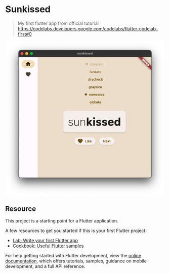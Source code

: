 # Sunkissed
> My first flutter app from official tutorial https://codelabs.developers.google.com/codelabs/flutter-codelab-first#0

<div style="display: flex; justify-content: center; align-items: center;">
  <img src=".github/assets/images/sunkissed_gh_cover.png" alt="sunkissed_gh_cover">
</div>

## Resource

This project is a starting point for a Flutter application.

A few resources to get you started if this is your first Flutter project:

- [Lab: Write your first Flutter app](https://docs.flutter.dev/get-started/codelab)
- [Cookbook: Useful Flutter samples](https://docs.flutter.dev/cookbook)

For help getting started with Flutter development, view the
[online documentation](https://docs.flutter.dev/), which offers tutorials,
samples, guidance on mobile development, and a full API reference.
